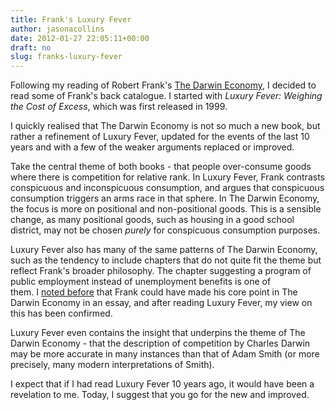 ```yaml
---
title: Frank's Luxury Fever
author: jasonacollins
date: 2012-01-27 22:05:11+00:00
draft: no
slug: franks-luxury-fever
---
```


Following my reading of Robert Frank's [The Darwin Economy](https://www.jasoncollins.blog/franks-the-darwin-economy/), I decided to read some of Frank's back catalogue. I started with *Luxury Fever: Weighing the Cost of Excess*, which was first released in 1999.

I quickly realised that The Darwin Economy is not so much a new book, but rather a refinement of Luxury Fever, updated for the events of the last 10 years and with a few of the weaker arguments replaced or improved.

Take the central theme of both books - that people over-consume goods where there is competition for relative rank. In Luxury Fever, Frank contrasts conspicuous and inconspicuous consumption, and argues that conspicuous consumption triggers an arms race in that sphere. In The Darwin Economy, the focus is more on positional and non-positional goods. This is a sensible change, as many positional goods, such as housing in a good school district, may not be chosen _purely_ for conspicuous consumption purposes.

Luxury Fever also has many of the same patterns of The Darwin Economy, such as the tendency to include chapters that do not quite fit the theme but reflect Frank's broader philosophy. The chapter suggesting a program of public employment instead of unemployment benefits is one of them. I [noted before](https://www.jasoncollins.blog/best-books-i-read-in-2011/) that Frank could have made his core point in The Darwin Economy in an essay, and after reading Luxury Fever, my view on this has been confirmed.

Luxury Fever even contains the insight that underpins the theme of The Darwin Economy - that the description of competition by Charles Darwin may be more accurate in many instances than that of Adam Smith (or more precisely, many modern interpretations of Smith).

I expect that if I had read Luxury Fever 10 years ago, it would have been a revelation to me. Today, I suggest that you go for the new and improved.
